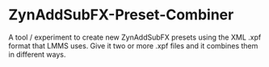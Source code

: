 # ZynAddSubFX-Preset-Combiner
A tool / experiment to create new ZynAddSubFX presets using the XML .xpf format that LMMS uses. Give it two or more .xpf files and it combines them in different ways.
